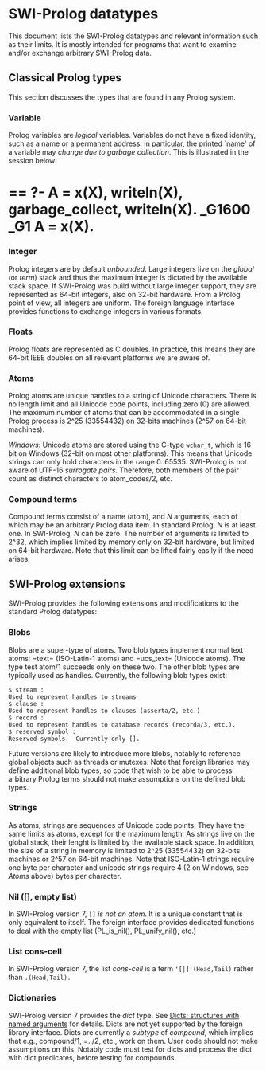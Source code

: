 # SWI-Prolog datatypes

This document lists the SWI-Prolog   datatypes  and relevant information
such as their limits. It is mostly   intended  for programs that want to
examine and/or exchange arbitrary SWI-Prolog data.

## Classical Prolog types

This section discusses the types that are found in any Prolog system.

### Variable

Prolog variables are _logical_ variables. Variables  do not have a fixed
identity, such as a name or  a   permanent  address.  In particular, the
printed `name' of a variable  may   *change  due to garbage collection*.
This is illustrated in the session below:

  ==
  ?- A = x(X), writeln(X), garbage_collect, writeln(X).
  _G1600
  _G1
  A = x(X).
  ==

### Integer

Prolog integers are by default _unbounded_.   Large integers live on the
_global_ (or _term_) stack and thus the   maximum integer is dictated by
the available stack space. If SWI-Prolog was build without large integer
support, they are  represented  as  64-bit   integers,  also  on  32-bit
hardware. From a Prolog point of  view,   all  integers are uniform. The
foreign language interface provides functions   to  exchange integers in
various formats.

### Floats

Prolog floats are represented as C doubles. In practice, this means they
are 64-bit IEEE doubles on all relevant platforms we are aware of.

### Atoms

Prolog atoms are unique handles to a string of Unicode characters. There
is no length limit and all Unicode   code points, including zero (0) are
allowed. The maximum number of  atoms  that   can  be  accommodated in a
single Prolog process is 2^25 (33554432)   on  32-bits machines (2^57 on
64-bit machines).

*Windows*: Unicode atoms are stored using the C-type `wchar_t`, which is
16 bit on Windows (32-bit on  most   other  platforms).  This means that
Unicode  strings  can  only  hold  characters  in  the  range  0..65535.
SWI-Prolog is not aware of  UTF-16   _surrogate  pairs_. Therefore, both
members of the pair count as distinct characters to atom_codes/2, etc.

### Compound terms

Compound terms consist of a name  (atom),   and  _N_  arguments, each of
which may be an arbitrary Prolog data   item. In standard Prolog, _N_ is
at least one. In SWI-Prolog, _N_ can be zero. The number of arguments is
limited to 2^32,  which  implies  limited   by  memory  only  on  32-bit
hardware, but limited on 64-bit hardware. Note   that  this limit can be
lifted fairly easily if the need arises.


## SWI-Prolog extensions

SWI-Prolog provides the following extensions   and  modifications to the
standard Prolog datatypes:


### Blobs

Blobs are a super-type of atoms. Two   blob  types implement normal text
atoms: =text= (ISO-Latin-1 atoms) and   =ucs_text=  (Unicode atoms). The
type test atom/1 succeeds only on these   two.  The other blob types are
typically used as handles.  Currently, the following blob types exist:

    $ stream :
    Used to represent handles to streams
    $ clause :
    Used to represent handles to clauses (asserta/2, etc.)
    $ record :
    Used to represent handles to database records (recorda/3, etc.).
    $ reserved_symbol :
    Reserved symbols.  Currently only [].

Future versions are likely to introduce more blobs, notably to reference
global objects such as threads or   mutexes. Note that foreign libraries
may define additional blob types,  so  code   that  wish  to  be able to
process arbitrary Prolog terms  should  not   make  assumptions  on  the
defined blob types.

### Strings

As atoms, strings are sequences of Unicode   code  points. They have the
same limits as atoms, except for the  maximum length. As strings live on
the global stack, their lenght is limited  by the available stack space.
In addition, the  size  of  a  string   in  memory  is  limited  to 2^25
(33554432) on 32-bits machines or  2^57   on  64-bit machines. Note that
ISO-Latin-1 strings require one byte per   character and unicode strings
require 4 (2 on Windows, see _Atoms_ above) bytes per character.

### Nil ([], empty list)

In SWI-Prolog version 7, `[]` *is not an  atom*. It is a unique constant
that is only equivalent  to  itself.   The  foreign  interface  provides
dedicated  functions  to  deal  with    the   empty  list  (PL_is_nil(),
PL_unify_nil(), etc.)

### List cons-cell

In  SWI-Prolog  version   7,   the   list    _cons-cell_   is   a   term
`'[|]'(Head,Tail)` rather than `.(Head,Tail).`

### Dictionaries

SWI-Prolog version 7 provides the _dict_   type.  See [Dicts: structures
with                                                               named
arguments](<http://www.swi-prolog.org/pldoc/man?section=dicts>)      for
details. Dicts are not yet supported   by the foreign library interface.
Dicts are currently a _subtype_ of  _compound_, which implies that e.g.,
compound/1, =../2, etc.,  work  on  them.   User  code  should  not make
assumptions on this. Notably code must test   for  dicts and process the
dict with dict predicates, before testing for compounds.
